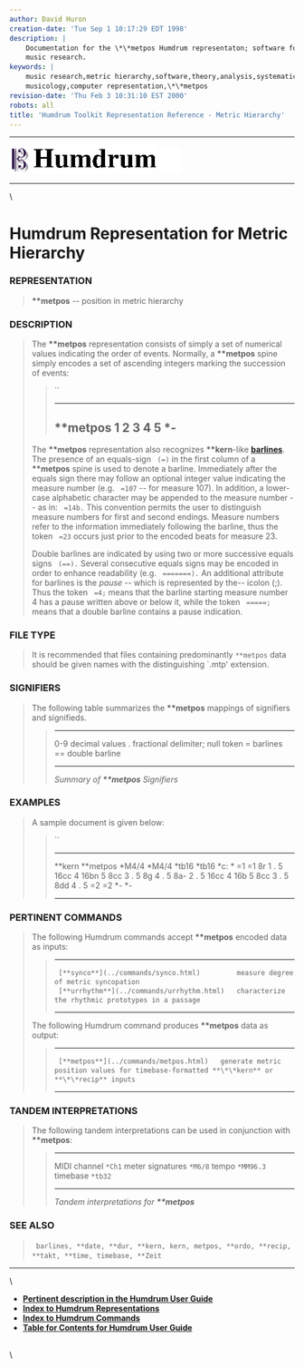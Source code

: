 ```yaml
---
author: David Huron
creation-date: 'Tue Sep 1 10:17:29 EDT 1998'
description: |
    Documentation for the \*\*metpos Humdrum representaton; software for
    music research.
keywords: |
    music research,metric hierarchy,software,theory,analysis,systematic
    musicology,computer representation,\*\*metpos
revision-date: 'Thu Feb 3 10:31:10 EST 2000'
robots: all
title: 'Humdrum Toolkit Representation Reference - Metric Hierarchy'
---
```


  -------------------------------- ----------------------------------------- ----------------------------------
  ![ ](/Humdrum/HumdrumIcon.gif)    ![Humdrum ](/Humdrum/HumdrumHeader.gif)    ![ ](/Humdrum/HumdrumSpacer.gif)
  -------------------------------- ----------------------------------------- ----------------------------------

\

Humdrum Representation for Metric Hierarchy
===========================================

### REPRESENTATION

> **\*\*metpos** \-- position in metric hierarchy

### DESCRIPTION

> The **\*\*metpos** representation consists of simply a set of
> numerical values indicating the order of events. Normally, a
> **\*\*metpos** spine simply encodes a set of ascending integers
> marking the succession of events:
>
> > ``
> >
> >   ------------
> >   \*\*metpos
> >   1
> >   2
> >   3
> >   4
> >   5
> >   \*-
> >   ------------
> >
> The **\*\*metpos** representation also recognizes **\*\*kern**-like
> [**barlines**](barlines.rep.html). The presence of an equals-sign
> ` (=)` in the first column of a **\*\*metpos** spine is used to denote
> a barline. Immediately after the equals sign there may follow an
> optional integer value indicating the measure number (e.g. ` =107` \--
> for measure 107). In addition, a lower-case alphabetic character may
> be appended to the measure number \-- as in: ` =14b.` This convention
> permits the user to distinguish measure numbers for first and second
> endings. Measure numbers refer to the information immediately
> following the barline, thus the token ` =23` occurs just prior to the
> encoded beats for measure 23.
>
> Double barlines are indicated by using two or more successive equals
> signs ` (==).` Several consecutive equals signs may be encoded in
> order to enhance readability (e.g. ` =======).` An additional
> attribute for barlines is the *pause* \-- which is represented by
> the\-- icolon (;). Thus the token ` =4;` means that the barline
> starting measure number 4 has a pause written above or below it, while
> the token ` =====;` means that a double barline contains a pause
> indication.

### FILE TYPE

> It is recommended that files containing predominantly `**metpos` data
> should be given names with the distinguishing \`.mtp\' extension.

### SIGNIFIERS

> The following table summarizes the **\*\*metpos** mappings of
> signifiers and signifieds.
>
> >   ----- ----------------------------------
> >   0-9   decimal values
> >   .     fractional delimiter; null token
> >   =     barlines
> >   ==    double barline
> >   ----- ----------------------------------
> >
> > *Summary of **\*\*metpos** Signifiers*

### EXAMPLES

> A sample document is given below:
>
> > ``
> >
> >   ---------- ------------
> >   \*\*kern   \*\*metpos
> >   \*M4/4     \*M4/4
> >   \*tb16     \*tb16
> >   \*c:       \*
> >   =1         =1
> >   8r         1
> >   .          5
> >   16cc       4
> >   16bn       5
> >   8cc        3
> >   .          5
> >   8g         4
> >   .          5
> >   8a-        2
> >   .          5
> >   16cc       4
> >   16b        5
> >   8cc        3
> >   .          5
> >   8dd        4
> >   .          5
> >   =2         =2
> >   \*-        \*-
> >   ---------- ------------
> >
### PERTINENT COMMANDS

> The following Humdrum commands accept **\*\*metpos** encoded data as
> inputs:
>
> >   -- ------------------------------------------- ---------------------------------------------------
> >      [**synco**](../commands/synco.html)         measure degree of metric syncopation
> >      [**urrhythm**](../commands/urrhythm.html)   characterize the rhythmic prototypes in a passage
> >   -- ------------------------------------------- ---------------------------------------------------
> >
> The following Humdrum command produces **\*\*metpos** data as output:
>
> >   -- --------------------------------------- ---------------------------------------------------------------------------------------------
> >      [**metpos**](../commands/metpos.html)   generate metric position values for timebase-formatted **\*\*kern** or **\*\*recip** inputs
> >   -- --------------------------------------- ---------------------------------------------------------------------------------------------
> >
### TANDEM INTERPRETATIONS

> The following tandem interpretations can be used in conjunction with
> **\*\*metpos**:
>
> >   ------------------ -----------
> >   MIDI channel       `*Ch1`
> >   meter signatures   `*M6/8`
> >   tempo              `*MM96.3`
> >   timebase           `*tb32`
> >   ------------------ -----------
> >
> > *Tandem interpretations for **\*\*metpos***

### SEE ALSO

> ` barlines, **date, **dur, **kern, kern, metpos, **ordo, **recip, **takt, **time, timebase, **Zeit`

------------------------------------------------------------------------

\

-   [**Pertinent description in the Humdrum User
    Guide**](../guide13.html#XXXXX)
-   [**Index to Humdrum Representations**](../representations.toc.html)
-   [**Index to Humdrum Commands**](../commands.toc.html)
-   [**Table for Contents for Humdrum User Guide**](../guide.toc.html)

\
\
